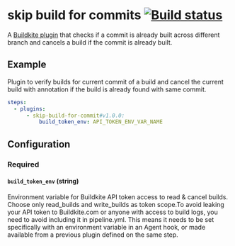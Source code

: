 # skip build for commits [![Build status](https://badge.buildkite.com/c5e8fc8efd91713b2f64222a79fb65d5ac3aa5c6717956b29b.svg?branch=master)](https://buildkite.com/buildkite/plugins-shellcheck)

A [Buildkite plugin](https://buildkite.com/docs/agent/v3/plugins) that checks if a commit is already built across different branch and cancels a build if the commit is already built.

## Example

Plugin to verify builds for current commit of a build and cancel the current build with annotation if the build is already found with same commit.

```yml
steps:
  - plugins:
      - skip-build-for-commit#v1.0.0:
          build_token_env: API_TOKEN_ENV_VAR_NAME
```

## Configuration

### Required

#### `build_token_env` (string)

Environment variable for Buildkite API token access to read & cancel builds. Choose only read_builds and write_builds as token scope.To avoid leaking your API token to Buildkite.com or anyone with access to build logs, you need to avoid including it in pipeline.yml. This means it needs to be set specifically with an environment variable in an Agent hook, or made available from a previous plugin defined on the same step.



